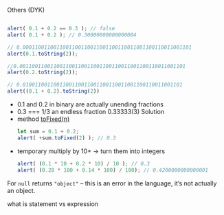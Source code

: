 Others (DYK)
```js

alert( 0.1 + 0.2 == 0.3 ); // false
alert( 0.1 + 0.2 ); // 0.30000000000000004

// 0.0001100110011001100110011001100110011001100110011001101
alert(0.1.toString(2));

//0.001100110011001100110011001100110011001100110011001101
alert(0.2.toString(2));

// 0.0100110011001100110011001100110011001100110011001101
alert((0.1 + 0.2).toString(2))

```
+ 0.1 and 0.2 in binary are actually unending fractions 
+ 0.3 === 1/3 an endless fraction 0.33333(3)
Solution
+ method [toFixed(n)](https://developer.mozilla.org/en-US/docs/Web/JavaScript/Reference/Global_Objects/Number/toFixed)
	```js
	let sum = 0.1 + 0.2;
	alert( +sum.toFixed(2) ); // 0.3
	```
+ temporary multiply by 10+ -> turn them into integers
	```js
	alert( (0.1 * 10 + 0.2 * 10) / 10 ); // 0.3
	alert( (0.28 * 100 + 0.14 * 100) / 100); // 0.4200000000000001
	```

For `null` returns `"object"` – this is an error in the language, it’s not actually an object.

what is statement vs expression